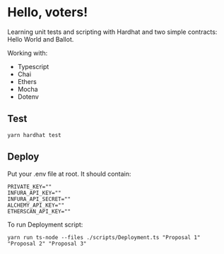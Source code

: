 # Hello, voters!

Learning unit tests and scripting with Hardhat and two simple contracts: Hello World and Ballot.

Working with:

- Typescript
- Chai
- Ethers
- Mocha
- Dotenv

## Test

```
yarn hardhat test
```

## Deploy

Put your .env file at root. It should contain:

```
PRIVATE_KEY=""
INFURA_API_KEY=""
INFURA_API_SECRET=""
ALCHEMY_API_KEY=""
ETHERSCAN_API_KEY=""
```

To run Deployment script:

```
yarn run ts-node --files ./scripts/Deployment.ts "Proposal 1" "Proposal 2" "Proposal 3"
```
